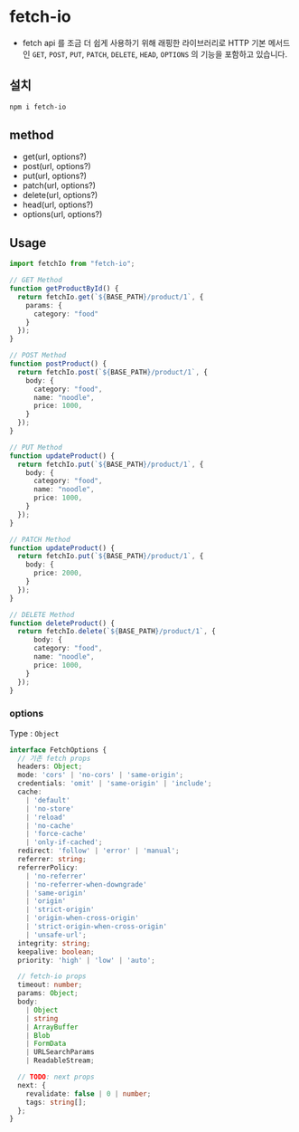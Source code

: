 # fetch-io

- fetch api 를 조금 더 쉽게 사용하기 위해 래핑한 라이브러리로 HTTP 기본 메서드인 `GET`, `POST`, `PUT`, `PATCH`, `DELETE`, `HEAD`, `OPTIONS` 의 기능을 포함하고 있습니다.

## 설치

```bash
npm i fetch-io
```

## method

- get(url, options?)
- post(url, options?)
- put(url, options?)
- patch(url, options?)
- delete(url, options?)
- head(url, options?)
- options(url, options?)

## Usage

```TypeScript
import fetchIo from "fetch-io";

// GET Method
function getProductById() {
  return fetchIo.get(`${BASE_PATH}/product/1`, {
    params: {
      category: "food"
    }
  });
}

// POST Method
function postProduct() {
  return fetchIo.post(`${BASE_PATH}/product/1`, {
    body: {
      category: "food",
      name: "noodle",
      price: 1000,
    }
  });
}

// PUT Method
function updateProduct() {
  return fetchIo.put(`${BASE_PATH}/product/1`, {
    body: {
      category: "food",
      name: "noodle",
      price: 1000,
    }
  });
}

// PATCH Method
function updateProduct() {
  return fetchIo.put(`${BASE_PATH}/product/1`, {
    body: {
      price: 2000,
    }
  });
}

// DELETE Method
function deleteProduct() {
  return fetchIo.delete(`${BASE_PATH}/product/1`, {
      body: {
      category: "food",
      name: "noodle",
      price: 1000,
    }
  });
}
```

### options

Type : `Object`

```typescript
interface FetchOptions {
  // 기존 fetch props
  headers: Object;
  mode: 'cors' | 'no-cors' | 'same-origin';
  credentials: 'omit' | 'same-origin' | 'include';
  cache:
    | 'default'
    | 'no-store'
    | 'reload'
    | 'no-cache'
    | 'force-cache'
    | 'only-if-cached';
  redirect: 'follow' | 'error' | 'manual';
  referrer: string;
  referrerPolicy:
    | 'no-referrer'
    | 'no-referrer-when-downgrade'
    | 'same-origin'
    | 'origin'
    | 'strict-origin'
    | 'origin-when-cross-origin'
    | 'strict-origin-when-cross-origin'
    | 'unsafe-url';
  integrity: string;
  keepalive: boolean;
  priority: 'high' | 'low' | 'auto';

  // fetch-io props
  timeout: number;
  params: Object;
  body:
    | Object
    | string
    | ArrayBuffer
    | Blob
    | FormData
    | URLSearchParams
    | ReadableStream;

  // TODO: next props
  next: {
    revalidate: false | 0 | number;
    tags: string[];
  };
}
```
